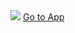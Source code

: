 
<img src="https://media.tenor.com/iu1ve231WM0AAAAi/timer-clock.gif" >
<a href="https://vidit-ttt.netlify.app/" >Go to App </a>
